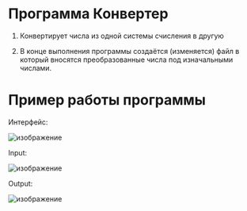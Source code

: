# Программа Конвертер

1. Конвертирует числа из одной системы счисления в другую

2. В конце выполнения программы создаётся (изменяется) файл в который вносятся преобразованные  числа под изначальными числами.

# Пример работы программы

Интерфейс:

![изображение](https://github.com/Anton459091/Convert_base/assets/117515882/a6d56196-ae70-4be7-a954-b25bda8ddea2)

Input:

![изображение](https://github.com/Anton459091/Convert_base/assets/117515882/5e292212-cecf-481c-aa50-ecd396df2cd7)


Output:

![изображение](https://github.com/Anton459091/Convert_base/assets/117515882/9eab7dfc-e5ba-4726-9eda-156ec92e86a0)


